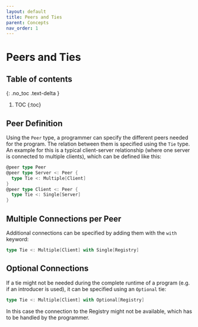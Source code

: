 ```yaml
---
layout: default
title: Peers and Ties
parent: Concepts
nav_order: 1
---
```


<h1>Peers and Ties</h1>

## Table of contents
{: .no_toc .text-delta }

1. TOC
{:toc}

## Peer Definition

Using the `Peer` type, a programmer can specify the different peers needed for the program.
The relation between them is specified using the `Tie` type.
An example for this is a typical client-server relationship (where one server is connected to multiple clients), which can be defined like this:
```scala
@peer type Peer
@peer type Server <: Peer {
  type Tie <: Multiple[Client]
}
@peer type Client <: Peer {
  type Tie <: Single[Server]    
}
```

## Multiple Connections per Peer

Additional connections can be specified by adding them with the `with` keyword:
```scala
type Tie <: Multiple[Client] with Single[Registry]
```

## Optional Connections
If a tie might not be needed during the complete runtime of a program (e.g. if an introducer is used),
it can be specified using an `Optional` tie:
```scala
type Tie <: Multiple[Client] with Optional[Registry]
```
In this case the connection to the Registry might not be available, which has to be handled by the programmer.